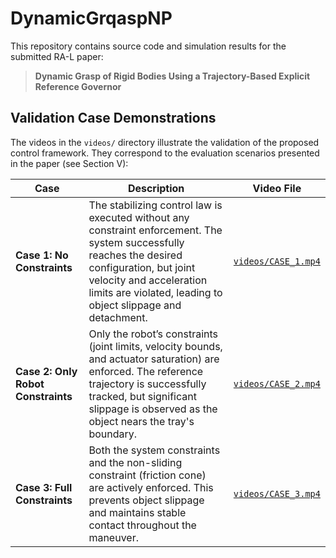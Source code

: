# DynamicGrqaspNP
This repository contains source code and simulation results for the submitted RA-L paper:
> **Dynamic Grasp of Rigid Bodies Using a Trajectory-Based Explicit Reference Governor**  


## Validation Case Demonstrations

The videos in the `videos/` directory illustrate the validation of the proposed control framework. They correspond to the evaluation scenarios presented in the paper (see Section V):

| **Case**                        | **Description**                                                                                                                                                   | **Video File**      |
|---------------------------------|-------------------------------------------------------------------------------------------------------------------------------------------------------------------|---------------------|
| **Case 1: No Constraints**      | The stabilizing control law is executed without any constraint enforcement. The system successfully reaches the desired configuration, but joint velocity and acceleration limits are violated, leading to object slippage and detachment. | [`videos/CASE_1.mp4`](./videos/CASE1.mp4) |
| **Case 2: Only Robot Constraints** | Only the robot’s constraints (joint limits, velocity bounds, and actuator saturation) are enforced. The reference trajectory is successfully tracked, but significant slippage is observed as the object nears the tray's boundary. | [`videos/CASE_2.mp4`](./videos/CASE2.mp4) |
| **Case 3: Full Constraints**    | Both the system constraints and the non-sliding constraint (friction cone) are actively enforced. This prevents object slippage and maintains stable contact throughout the maneuver.             | [`videos/CASE_3.mp4`](./videos/CASE3.mp4) |

<!-- ▶️ A supplementary YouTube playlist of these cases is available [here](https://youtube.com/playlist?list=PLtp-nqaUclZNtt_kPpngbQ8GJ30u-u-5j&si=zA2FKwNum7QzDjcC). --->
<!--- Mohayad Omer, Bryan Convens, Kelly Merckaert, Bram Vanderborght, and Greet Van de Perre --->
